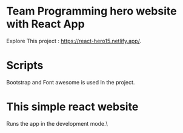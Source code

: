 # Team Programming hero website with React App

Explore This project : https://react-hero15.netlify.app/.

# Scripts

Bootstrap  and Font awesome is used In the project.

# This simple react website

Runs the app in the development mode.\

